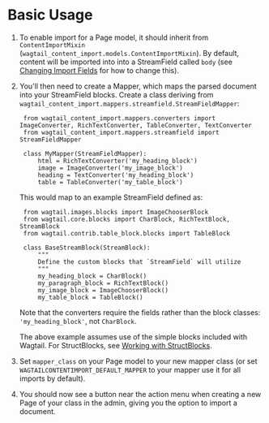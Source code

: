 # Basic Usage

1. To enable import for a Page model, it should inherit from `ContentImportMixin` 
(`wagtail_content_import.models.ContentImportMixin`). By default, content will be imported into into a StreamField called `body`
(see [Changing Import Fields](changing_import_fields.md) for how to change this).

2. You'll then need to create a Mapper, which maps the parsed document into your StreamField blocks. Create a class deriving from `wagtail_content_import.mappers.streamfield.StreamFieldMapper`:

        from wagtail_content_import.mappers.converters import ImageConverter, RichTextConverter, TableConverter, TextConverter 
        from wagtail_content_import.mappers.streamfield import StreamFieldMapper
        
        class MyMapper(StreamFieldMapper):
            html = RichTextConverter('my_heading_block')
            image = ImageConverter('my_image_block')
            heading = TextConverter('my_heading_block')
            table = TableConverter('my_table_block')    
   
      This would map to an example StreamField defined as:
   
        from wagtail.images.blocks import ImageChooserBlock
        from wagtail.core.blocks import CharBlock, RichTextBlock, StreamBlock
        from wagtail.contrib.table_block.blocks import TableBlock
        
        class BaseStreamBlock(StreamBlock):
            """
            Define the custom blocks that `StreamField` will utilize
            """
            my_heading_block = CharBlock()
            my_paragraph_block = RichTextBlock()
            my_image_block = ImageChooserBlock()
            my_table_block = TableBlock()
    
      Note that the converters require the fields rather than the block classes: `'my_heading_block'`, not `CharBlock`.

      The above example assumes use of the simple blocks included with Wagtail. For StructBlocks, see [Working with StructBlocks](structblocks.md).

3. Set `mapper_class` on your Page model to your new mapper class (or set `WAGTAILCONTENTIMPORT_DEFAULT_MAPPER` to your mapper use it for all imports by default).

4. You should now see a button near the action menu when creating a new Page of your class in the admin, giving you the option to import a document.
